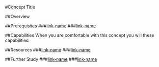 #Concept Title

##Overview

##Prerequisites 
###[link-name](link.com)
###[link-name](link.com)

##Capabilities
When you are comfortable with this concept you will these capabilities:

##Resources
###[link-name](link.com)
###[link-name](link.com)

##Further Study
###[link-name](link.com)
###[link-name](link.com)


